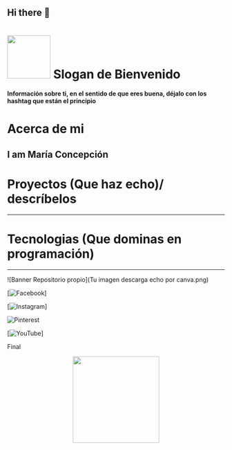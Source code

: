 ## Hi there 👋
# <div id="header" align="center">
#  <img src="https://media.giphy.com/media/SCTIKERS/giphy.gif" width="100"/> Slogan de Bienvenido


#### Información sobre ti, en el sentido de que eres buena, déjalo con los hashtag que están el principio

# Acerca de mi
I am María Concepción
--------

# Proyectos (Que haz echo)/ descríbelos

---------

# Tecnologias (Que dominas en programación)

---------
![Banner  Repositorio propio](Tu imagen descarga echo por canva.png)

[![Facebook](https://img.shields.io/badge/Facebook-%231877F2.svg?style=for-the-badge&logo=Facebook&logoColor=white)]

[![Instagram](https://img.shields.io/badge/Instagram-%23E4405F.svg?style=for-the-badge&logo=Instagram&logoColor=white)]

![Pinterest](https://img.shields.io/badge/Pinterest-%23E60023.svg?style=for-the-badge&logo=Pinterest&logoColor=white)

[![YouTube](https://img.shields.io/badge/YouTube-%23FF0000.svg?style=for-the-badge&logo=YouTube&logoColor=white)]

Final

<div id="header" align="center">
  <img src="https://media.giphy.com/media/4WULPsp0IQlfjRTRCK/giphy.gif" width="200"/>
</div>
<!--
**mariaconcepcion444/mariaconcepcion444** is a ✨ _special_ ✨ repository because its `README.md` (this file) appears on your GitHub profile.

Here are some ideas to get you started:

- 🔭 I’m currently working on ...
- 🌱 I’m currently learning ...
- 👯 I’m looking to collaborate on ...
- 🤔 I’m looking for help with ...
- 💬 Ask me about ...
- 📫 How to reach me: ...
- 😄 Pronouns: ...
- ⚡ Fun fact: ...
-->
